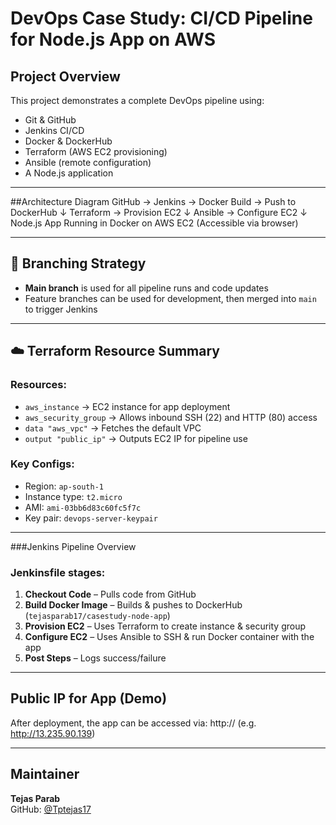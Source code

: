 # DevOps Case Study: CI/CD Pipeline for Node.js App on AWS

## Project Overview
This project demonstrates a complete DevOps pipeline using:
- Git & GitHub
- Jenkins CI/CD
- Docker & DockerHub
- Terraform (AWS EC2 provisioning)
- Ansible (remote configuration)
- A Node.js application

---

##Architecture Diagram
GitHub → Jenkins → Docker Build → Push to DockerHub
↓
Terraform → Provision EC2
↓
Ansible → Configure EC2
↓
Node.js App Running in Docker on AWS EC2 (Accessible via browser)

---

## 🌿 Branching Strategy

- **Main branch** is used for all pipeline runs and code updates
- Feature branches can be used for development, then merged into `main` to trigger Jenkins

---

## ☁️ Terraform Resource Summary

### Resources:
- `aws_instance` → EC2 instance for app deployment
- `aws_security_group` → Allows inbound SSH (22) and HTTP (80) access
- `data "aws_vpc"` → Fetches the default VPC
- `output "public_ip"` → Outputs EC2 IP for pipeline use

### Key Configs:
- Region: `ap-south-1`
- Instance type: `t2.micro`
- AMI: `ami-03bb6d83c60fc5f7c`
- Key pair: `devops-server-keypair`

---

###Jenkins Pipeline Overview

### Jenkinsfile stages:
1. **Checkout Code** – Pulls code from GitHub
2. **Build Docker Image** – Builds & pushes to DockerHub (`tejasparab17/casestudy-node-app`)
3. **Provision EC2** – Uses Terraform to create instance & security group
4. **Configure EC2** – Uses Ansible to SSH & run Docker container with the app
5. **Post Steps** – Logs success/failure

---

## Public IP for App (Demo)

After deployment, the app can be accessed via:
http://<your-latest-EC2-IP> (e.g. http://13.235.90.139)

---

## Maintainer

**Tejas Parab**  
GitHub: [@Tptejas17](https://github.com/Tptejas17)  

